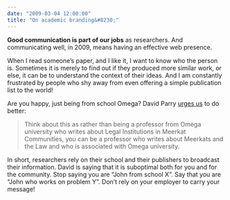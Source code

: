 ```yaml
---
date: "2009-03-04 12:00:00"
title: "On academic branding&#8230;"
---
```




__Good communication is part of our jobs__ as researchers. And communicating well, in 2009, means having an effective web presence.

When I read someone&rsquo;s paper, and I like it, I want to know who the person is. Sometimes it is merely to find out if they produced more similar work, or else, it can be to understand the context of their ideas. And I am constantly frustrated by people who shy away from even offering a simple publication list to the world!

Are you happy, just being from school Omega? David Parry [urges us](http://academhack.outsidethetext.com/home/2009/academic-branding-and-portfolio-control/) to do better:

> Think about this as rather than being a professor from Omega university who writes about Legal Institutions in Meerkat Communities, you can be a professor who writes about Meerkats and the Law and who is associated with Omega university.


In short, researchers rely on their school and their publishers to broadcast their information. David is saying that it is suboptimal both for you and for the community.
Stop saying you are &ldquo;John from school X&rdquo;. Say that you are &ldquo;John who works on problem  Y&rdquo;. Don&rsquo;t rely on your employer to carry your message!

